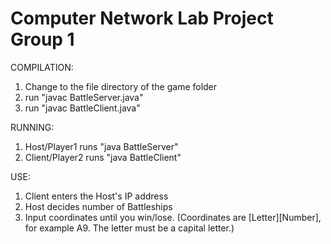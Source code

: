 # Computer Network Lab Project Group 1
COMPILATION:
1. Change to the file directory of the game folder
2. run "javac BattleServer.java"
3. run "javac BattleClient.java"

RUNNING:
1. Host/Player1 runs "java BattleServer"
2. Client/Player2 runs "java BattleClient"

USE:
1. Client enters the Host's IP address
2. Host decides number of Battleships
3. Input coordinates until you win/lose. 
(Coordinates are [Letter][Number], for example A9. The letter must be a capital letter.)

